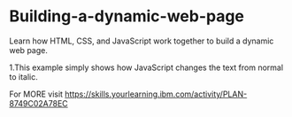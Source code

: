 # Building-a-dynamic-web-page
Learn how HTML, CSS, and JavaScript work together to build a dynamic web page. 

1.This example simply shows how JavaScript changes the text from normal to italic. 

For MORE visit https://skills.yourlearning.ibm.com/activity/PLAN-8749C02A78EC

